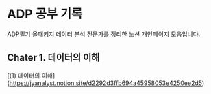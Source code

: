 # ADP 공부 기록
ADP필기 올패키지 데이터 분석 전문가를 정리한 노션 개인페이지 모음입니다.


## Chater 1. 데이터의 이해
[(1) 데이터의 이해] (https://jyanalyst.notion.site/d2292d3ffb694a45958053e4250ee2d5)
